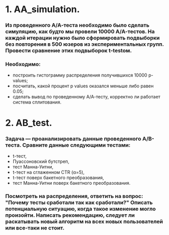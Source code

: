 # 1. АА_simulation.
### Из проведенного А/А-теста необходимо было сделать симуляцию, как будто мы провели 10000 А/А-тестов. На каждой итерации нужно было сформировать подвыборки без повторения в 500 юзеров из экспериментальных групп. Провести сравнение этих подвыборок t-testом.
### Необходимо:
 - построить гистограмму распределения получившихся 10000 p-values;
 - посчитать, какой процент p values оказался меньше либо равен 0.05;
 - сделать вывод по проведенному А/А-тесту, корректно ли работает система сплитования.
# 2. AB_test.
### Задача — проанализировать данные проведенного А/B-теста. Сравните данные следующими тестами:
- t-тест,
- Пуассоновский бутстреп, 
- тест Манна-Уитни, 
- t-тест на сглаженном CTR (α=5),
- t-тест поверх бакетного преобразования,
- тест Манна-Уитни поверх бакетного преобразования.
### Посмотреть на распределения, ответить на вопрос: "Почему тесты сработали так как сработали?" Описать потенциальную ситуацию, когда такое изменение могло произойти. Написать рекомендацию, следует ли раскатывать новый алгоритм на всех новых пользователей или все-таки не стоит.
